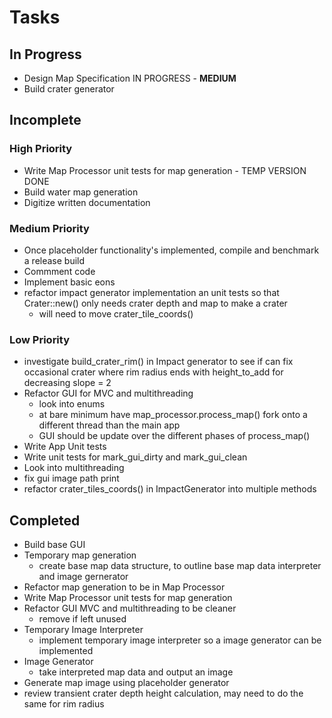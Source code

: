 # Tasks

## In Progress
* Design Map Specification IN PROGRESS - **MEDIUM**
* Build crater generator

## Incomplete

### High Priority
* Write Map Processor unit tests for map generation - TEMP VERSION DONE
* Build water map generation
* Digitize written documentation

### Medium Priority
* Once placeholder functionality's implemented, compile and benchmark a release build
* Commment code
* Implement basic eons
* refactor impact generator implementation an unit tests so that Crater::new() only needs crater depth and map to make a crater
    * will need to move crater_tile_coords()

### Low Priority

* investigate build_crater_rim() in Impact generator to see if can fix occasional crater where rim radius ends with height_to_add for decreasing slope = 2
* Refactor GUI for MVC and multithreading
    * look into enums
    * at bare minimum have map_processor.process_map() fork onto a different thread than the main app
    * GUI should be update over the different phases of process_map()
* Write App Unit tests
* Write unit tests for mark_gui_dirty and mark_gui_clean
* Look into multithreading
* fix gui image path print
* refactor crater_tiles_coords() in ImpactGenerator into multiple methods

## Completed

* Build base GUI
* Temporary map generation
    * create base map data structure, to outline base map data interpreter and image gernerator
* Refactor map generation to be in Map Processor
* Write Map Processor unit tests for map generation
* Refactor GUI MVC and multithreading to be cleaner
    * remove if left unused
* Temporary Image Interpreter
    * implement temporary image interpreter so a image generator can be implemented
* Image Generator
    * take interpreted map data and output an image
* Generate map image using placeholder generator
* review transient crater depth height calculation, may need to do the same for rim radius
